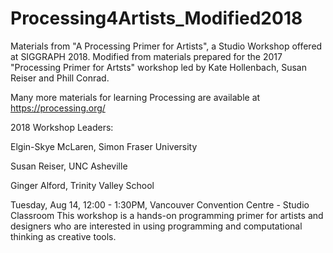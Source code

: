 # Processing4Artists_Modified2018


Materials from "A Processing Primer for Artists", a Studio Workshop offered at SIGGRAPH 2018. Modified from materials prepared for the 2017 "Processing Primer for Artsts" workshop led by Kate Hollenbach, Susan Reiser and Phill Conrad. 

Many more materials for learning Processing are available at https://processing.org/


2018 Workshop Leaders:

Elgin-Skye McLaren, Simon Fraser University

Susan Reiser, UNC Asheville

Ginger Alford, Trinity Valley School 


Tuesday, Aug 14, 12:00 - 1:30PM, Vancouver Convention Centre - Studio Classroom 
This workshop is a hands-on programming primer for artists and designers who are interested in using programming and computational thinking as creative tools.

